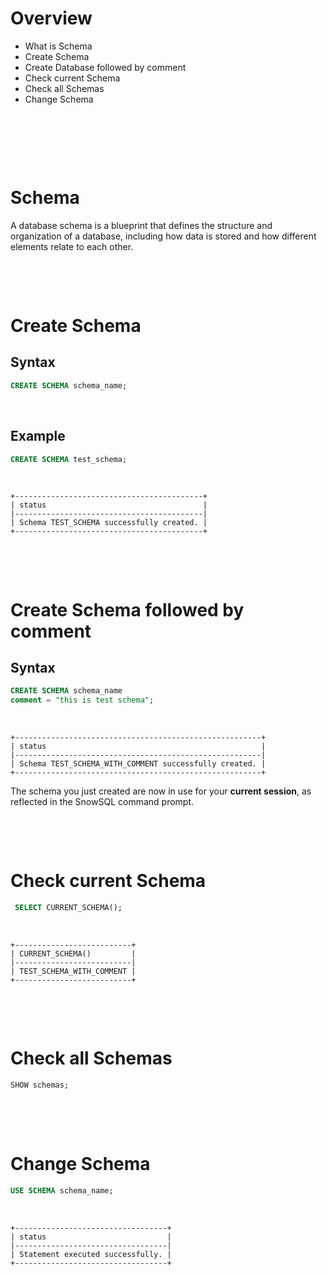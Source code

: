 # Overview

- What is Schema
- Create Schema
- Create Database followed by comment
- Check current Schema
- Check all Schemas
- Change Schema

&nbsp;

&nbsp;

&nbsp;

# Schema

A database schema is a blueprint that defines the structure and organization of a database, including how data is stored and how different elements relate to each other.

&nbsp;

&nbsp;

# Create Schema

## Syntax

```sql
CREATE SCHEMA schema_name;
```

&nbsp;

## Example

```sql
CREATE SCHEMA test_schema;
```

&nbsp;

```
+------------------------------------------+
| status                                   |
|------------------------------------------|
| Schema TEST_SCHEMA successfully created. |
+------------------------------------------+
```

&nbsp;

&nbsp;

# Create Schema followed by comment

## Syntax

```sql
CREATE SCHEMA schema_name
comment = "this is test schema";
```

&nbsp;

```
+-------------------------------------------------------+
| status                                                |
|-------------------------------------------------------|
| Schema TEST_SCHEMA_WITH_COMMENT successfully created. |
+-------------------------------------------------------+
```

The schema you just created are now in use for your **current session**, as reflected in the SnowSQL command prompt.

&nbsp;

&nbsp;

# Check current Schema

```sql
 SELECT CURRENT_SCHEMA();
```

&nbsp;

```
+--------------------------+
| CURRENT_SCHEMA()         |
|--------------------------|
| TEST_SCHEMA_WITH_COMMENT |
+--------------------------+
```

&nbsp;

&nbsp;

# Check all Schemas

```sql
SHOW schemas;
```

&nbsp;

&nbsp;

# Change Schema

```sql
USE SCHEMA schema_name;
```

&nbsp;

```
+----------------------------------+
| status                           |
|----------------------------------|
| Statement executed successfully. |
+----------------------------------+
```
